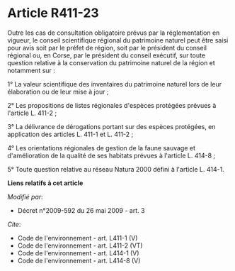 # Article R411-23

Outre les cas de consultation obligatoire prévus par la réglementation en vigueur, le conseil scientifique régional du
patrimoine naturel peut être saisi pour avis soit par le préfet de région, soit par le président du conseil régional ou, en
Corse, par le président du conseil exécutif, sur toute question relative à la conservation du patrimoine naturel de la région
et notamment sur : 

1° La valeur scientifique des inventaires du patrimoine naturel lors de leur élaboration ou de leur mise à jour ; 

2° Les propositions de listes régionales d'espèces protégées prévues à l'article L. 411-2 ; 

3° La délivrance de dérogations portant sur des espèces protégées, en application des articles L. 411-1 et L. 411-2 ; 

4° Les orientations régionales de gestion de la faune sauvage et d'amélioration de la qualité de ses habitats prévues à
l'article L. 414-8 ; 

5° Toute question relative au réseau Natura 2000 défini à l'article L. 414-1.

**Liens relatifs à cet article**

_Modifié par_:

  - Décret n°2009-592 du 26 mai 2009 - art. 3

_Cite_:

  - Code de l'environnement - art. L411-1 (V)
  - Code de l'environnement - art. L411-2 (VT)
  - Code de l'environnement - art. L414-1 (V)
  - Code de l'environnement - art. L414-8 (V)
